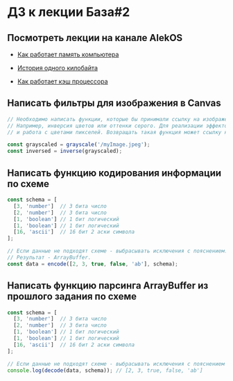 # ДЗ к лекции База#2

## Посмотреть лекции на канале AlekOS

* [Как работает память компьютера](https://www.youtube.com/watch?v=Wh22_O8jXVQ)

* [История одного килобайта](https://www.youtube.com/watch?v=6n8gALZzBx4)

* [Как работает кэш процессора](https://www.youtube.com/watch?v=7n_8cOBpQrg)

## Написать фильтры для изображения в Canvas

```js
// Необходимо написать функции, которые бы принимали ссылку на изображение или canvas и применяла бы к нему один из эффектов.
// Например, инверсия цветов или оттенки серого. Для реализации эффектов, необходимо использовать методы Canvas getImageData/putImageData
// и работа с цветами пикселей. Возвращать такая функция может ссылку на Canvas или ImageData.

const grayscaled = grayscale('/myImage.jpeg');
const inversed = inverse(grayscaled);
```

## Написать функцию кодирования информации по схеме

```js
const schema = [
  [3, 'number']  // 3 бита число
  [2, 'number']  // 3 бита число
  [1, 'boolean'] // 1 бит логический
  [1, 'boolean'] // 1 бит логический
  [16, 'ascii']  // 16 бит 2 аски символа
];

// Если данные не подходят схеме - выбрасывать исключения с пояснением.
// Результат - ArrayBuffer.
const data = encode([2, 3, true, false, 'ab'], schema);
```

## Написать функцию парсинга ArrayBuffer из прошлого задания по схеме

```js
const schema = [
  [3, 'number']  // 3 бита число
  [2, 'number']  // 3 бита число
  [1, 'boolean'] // 1 бит логический
  [1, 'boolean'] // 1 бит логический
  [16, 'ascii']  // 16 бит 2 аски символа
];

// Если данные не подходят схеме - выбрасывать исключения с пояснением
console.log(decode(data, schema)); // [2, 3, true, false, 'ab']
```
